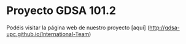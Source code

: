 # Proyecto GDSA 101.2

Podéis visitar la página web de nuestro proyecto [aquí] (http://gdsa-upc.github.io/International-Team)
